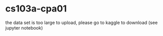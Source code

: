 # cs103a-cpa01

the data set is too large to upload, please go to kaggle to download (see jupyter notebook)